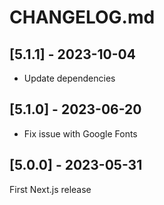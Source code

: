 # CHANGELOG.md

## [5.1.1] - 2023-10-04

- Update dependencies

## [5.1.0] - 2023-06-20

- Fix issue with Google Fonts

## [5.0.0] - 2023-05-31

First Next.js release